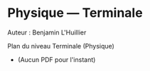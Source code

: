 # Physique — Terminale

Auteur : Benjamin L'Huillier

Plan du niveau Terminale (Physique)

- (Aucun PDF pour l'instant)